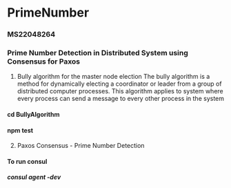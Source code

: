 # PrimeNumber

### MS22048264
### Prime Number Detection in Distributed System using Consensus for Paxos

1) Bully algorithm for the master node election
The bully algorithm is a method for dynamically electing a coordinator or leader from a group of distributed computer processes. This algorithm applies to system where every process can send a message to every other process in the system
#### cd BullyAlgorithm
#### npm test

2) Paxos Consensus - Prime Number Detection
#### To run consul 
#####  consul agent -dev